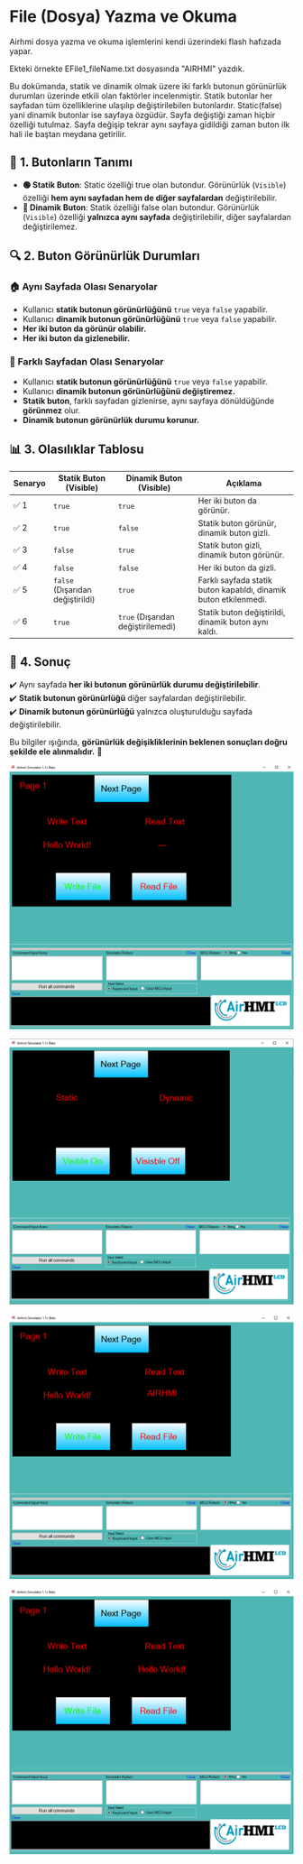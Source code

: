 # File (Dosya) Yazma ve Okuma

Airhmi dosya yazma ve okuma işlemlerini kendi üzerindeki flash hafızada yapar. 

Ekteki örnekte EFile1_fileName.txt dosyasında "AIRHMI" yazdık. 


Bu dokümanda, statik ve dinamik olmak üzere iki farklı butonun görünürlük durumları üzerinde etkili olan faktörler incelenmiştir.
Statik butonlar her sayfadan tüm özelliklerine ulaşılıp değiştirilebilen butonlardır. Static(false) yani dinamik butonlar ise sayfaya özgüdür.
Sayfa değiştiği zaman hiçbir özelliği tutulmaz. Sayfa değişip tekrar aynı sayfaya gidildiği zaman buton ilk hali ile baştan meydana getirilir. 

## 📌 1. Butonların Tanımı
- **🟢 Statik Buton**: Static özelliği true olan butondur. Görünürlük (`Visible`) özelliği **hem aynı sayfadan hem de diğer sayfalardan** değiştirilebilir.
- **🔵 Dinamik Buton**: Statik özelliği false olan butondur. Görünürlük (`Visible`) özelliği **yalnızca aynı sayfada** değiştirilebilir, diğer sayfalardan değiştirilemez.

## 🔍 2. Buton Görünürlük Durumları
### 🏠 Aynı Sayfada Olası Senaryolar
- Kullanıcı **statik butonun görünürlüğünü** `true` veya `false` yapabilir.
- Kullanıcı **dinamik butonun görünürlüğünü** `true` veya `false` yapabilir.
- **Her iki buton da görünür olabilir.**
- **Her iki buton da gizlenebilir.**

### 🔄 Farklı Sayfadan Olası Senaryolar
- Kullanıcı **statik butonun görünürlüğünü** `true` veya `false` yapabilir.
- Kullanıcı **dinamik butonun görünürlüğünü değiştiremez.**
- **Statik buton**, farklı sayfadan gizlenirse, aynı sayfaya dönüldüğünde **görünmez** olur.
- **Dinamik butonun görünürlük durumu korunur.**

## 📊 3. Olasılıklar Tablosu

| Senaryo | Statik Buton (Visible) | Dinamik Buton (Visible) | Açıklama |
|---------|------------------------|------------------------|-----------|
| ✅ 1 | `true`  | `true`  | Her iki buton da görünür. |
| ✅ 2 | `true`  | `false` | Statik buton görünür, dinamik buton gizli. |
| ✅ 3 | `false` | `true`  | Statik buton gizli, dinamik buton görünür. |
| ✅ 4 | `false` | `false` | Her iki buton da gizli. |
| ✅ 5 | `false` (Dışarıdan değiştirildi) | `true` | Farklı sayfada statik buton kapatıldı, dinamik buton etkilenmedi. |
| ✅ 6 | `true`  | `true` (Dışarıdan değiştirilemedi) | Statik buton değiştirildi, dinamik buton aynı kaldı. |

## 🎯 4. Sonuç
✔️ Aynı sayfada **her iki butonun görünürlük durumu değiştirilebilir**.  
✔️ **Statik butonun görünürlüğü** diğer sayfalardan değiştirilebilir.  
✔️ **Dinamik butonun görünürlüğü** yalnızca oluşturulduğu sayfada değiştirilebilir.  

Bu bilgiler ışığında, **görünürlük değişikliklerinin beklenen sonuçları doğru şekilde ele alınmalıdır.** 🚀

![Açıklama Metni](1.png)

![Açıklama Metni](2.png)

![Açıklama Metni](3.png)

![Açıklama Metni](4.png)

